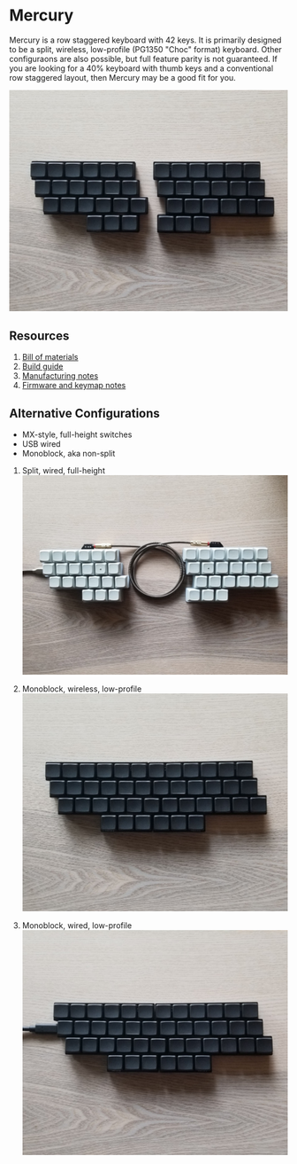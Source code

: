 # Mercury

Mercury is a row staggered keyboard with 42 keys. It is primarily designed to be a split, wireless, low-profile (PG1350 "Choc" format) keyboard. Other configuraons are also possible, but full feature parity is not guaranteed. If you are looking for a 40% keyboard with thumb keys and a conventional row staggered layout, then Mercury may be a good fit for you.

![mercury](/images/split_wireless.jpg)

## Resources
1. [Bill of materials](/text/bill_of_materials.md)
1. [Build guide](/text/build_guide.md)
1. [Manufacturing notes](/text/manufacturing_notes.md)
1. [Firmware and keymap notes](/text/firmware_notes.md)

## Alternative Configurations

* MX-style, full-height switches
* USB wired
* Monoblock, aka non-split

1. Split, wired, full-height
![mercury](/images/split_wired.jpg)

1. Monoblock, wireless, low-profile
![mercury](/images/merged_wireless.jpg)

1. Monoblock, wired, low-profile
![mercury](/images/merged_wired.jpg)
